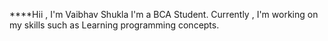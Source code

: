 ****Hii , I'm Vaibhav Shukla
I'm a BCA Student.
Currently , I'm working on my skills such as Learning programming concepts.
